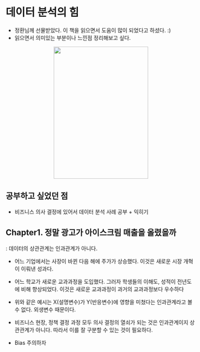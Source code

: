 
# 데이터 분석의 힘 
- 정환님께 선물받았다. 이 책을 읽으면서 도움이 많이 되었다고 하셨다. :)
- 읽으면서 의미있는 부분이나 느낀점 정리해보고 싶다. 

<p align="center">
  <img width="250" height="350" src="https://ifh.cc/g/9o2dW.jpg">
</p>

## 공부하고 싶었던 점 
- 비즈니스 의사 결정에 있어서 데이터 분석 사례 공부 + 익히기 

## Chapter1. 정말 광고가 아이스크림 매출을 올렸을까
: 데이터의 상관관계는 인과관계가 아니다.

- 어느 기업에서는 사장이 바뀐 다음 해에 주가가 상승했다. 이것은 새로운 시장 개혁이 이뤄낸 성과다. 
- 어느 학교가 새로운 교과과정을 도입했다. 그러자 학생들의 이해도, 성적이 전년도에 비해 향상되었다. 이것은 새로운 교과과정이 과거의 교과과정보다 우수하다 
- 위와 같은 예시는 X(설명변수)가 Y(반응변수)에 영향을 미쳤다는 인과관계라고 볼 수 없다. 외생변수 때문이다.

- 비즈니스 현장, 정책 결정 과정 모두 의사 결정의 열쇠가 되는 것은 인과관계이지 상관관계가 아니다. 따라서 이를 잘 구분할 수 있는 것이 필요하다. 
- Bias 주의하자 

